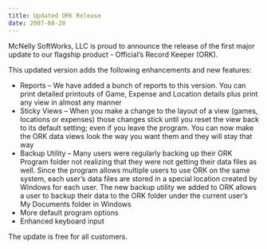 ```yaml
---
title: Updated ORK Release
date: 2007-08-20
---
```


McNelly SoftWorks, LLC is proud to announce the release of the first major update to our flagship product - Official’s Record Keeper (ORK).

This updated version adds the following enhancements and new features:

- Reports – We have added a bunch of reports to this version. You can print detailed printouts of Game, Expense and Location details plus print any view in almost any manner
- Sticky Views – When you make a change to the layout of a view (games, locations or expenses) those changes stick until you reset the view back to its default setting; even if you leave the program. You can now make the ORK data views look the way you want them and they will stay that way
- Backup Utility – Many users were regularly backing up their ORK Program folder not realizing that they were not getting their data files as well. Since the program allows multiple users to use ORK on the same system, each user’s data files are stored in a special location created by Windows for each user. The new backup utility we added to ORK allows a user to backup their data to the ORK folder under the current user’s My Documents folder in Windows
- More default program options
- Enhanced keyboard input

The update is free for all customers.
